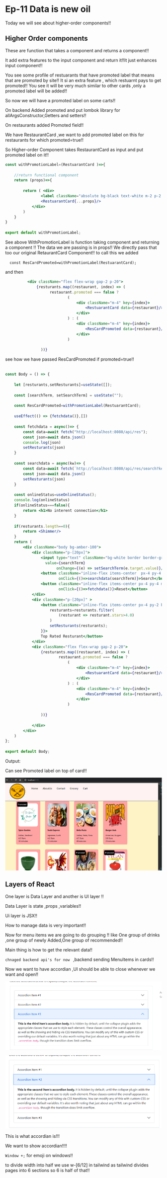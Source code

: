 # Ep-11 Data is new oil

Today we will see about higher-order components!!

## Higher Order components

These are function that takes a component and returns a component!!

It add extra features to the input component and return it!!It just enhances input component!!

You see some profile of restuarants that have promoted label that means that are promoted by site!! It si an extra feature ,
which restuarnt pays to get promoted!! You see it will be very much similar to other cards ,only a promoted label will be added!!


So now we will have a promoted label on some carts!!

On backend Added promoted and put lombok library for allArgsConstructor,Getters and setters!!

On restaurants added Promoted field!!

We have RestaurantCard ,we want to add promoted label on this for restaurants for which promoted=true!!

So Higher-order Component takes RestaurantCard as input and put promoted label on it!!


```jsx
const withPromotionLabel=(RestuarantCard )=>{

    //return functional component
    return (props)=>{

        return ( <div>
                <label className="absolute bg-black text-white m-2 p-2 rounded-lg">Promoted</label>
                <RestuarantCard{...props}/>
            </div>
        )
    }
}

export default withPromotionLabel;
```
See above WithPromotionLabel is function taking component and returning a component !!
The data we are passing is in props!! We directly pass that too our original RetaurantCard Component!! to call this we added 

`  const ResCardPromoted=withPromotionLabel(RestuarantCard);`

and then 

```jsx
          <div className="flex flex-wrap gap-2 p-20">
              {resturants.map((restaurant, index) => (
                    restaurant.promoted === false ?
                            (
                                <div className="m-4" key={index}>
                                    <RestuarantCard data={restaurant}/>
                                </div>
                            ) : (
                                <div className="m-4" key={index}>
                                    <ResCardPromoted data={restaurant}/>
                                </div>
                            )

                ))}
 ```               
see how we have passed ResCardPromoted if promoted=true!!


```jsx

const Body = () => {

    let [resturants,setResturants]=useState([]);

    const [searchTerm, setSearchTerm] = useState("");

    const ResCardPromoted=withPromotionLabel(RestuarantCard);

    useEffect(() => {fetchdata()},[])

    const fetchdata = async()=> {
        const data=await fetch("http://localhost:8080/api/res");
        const json=await data.json()
        console.log(json)
        setResturants(json)
    }

    const searchdata = async(kw)=> {
        const data=await fetch(`http://localhost:8080/api/res/search?keyword=${kw}`);
        const json=await data.json()
        setResturants(json)
    }

    const onlineStatus=useOnlineStatus();
    console.log(onlineStatus)
    if(onlineStatus===false){
        return <h1>No interent connection</h1>
    }

    if(resturants.length==0){
        return <Shimmer/>
    }
    return (
        <div className="body bg-amber-100">
            <div className="p-[20px]">
                <input type="text" className="bg-white border border-gray-400 rounded-md px-4 py-2 shadow-sm focus:outline-none focus:ring-2 focus:ring-blue-50 "     
                  value={searchTerm}
                       onChange={(e) => setSearchTerm(e.target.value)}/>
                <button className="inline-flex items-center  px-4 py-4 m-4 border border-transparent text-sm font-medium rounded-md shadow-sm text-white bg-blue-600 hover:bg-blue-700 focus:outline-none focus:ring-2 focus:ring-offset-2 focus:ring-blue-500"
                        onClick={()=>searchdata(searchTerm)}>Search</button>
                <button className="inline-flex items-center px-4 py-4 m-4 border border-transparent text-sm font-medium rounded-md shadow-sm text-white bg-blue-600 hover:bg-blue-700 focus:outline-none focus:ring-2 focus:ring-offset-2 focus:ring-blue-500"
                        onClick={()=>fetchdata()}>Reset</button>
            </div>
            <div className="p-[20px]" >
                <button className="inline-flex items-center px-4 py-2 border border-gray-300 text-sm font-medium rounded-md shadow-sm text-gray-700 bg-white hover:bg-gray-50 focus:outline-none focus:ring-2 focus:ring-offset-2 focus:ring-indigo-500 filter" onClick={() => {
                    resturants=resturants.filter(
                        (resturant => resturant.stars>4.0)
                    )
                    setResturants(resturants);
                }}>
                Top Rated Resturant</button>
            </div>
            <div className="flex flex-wrap gap-2 p-20">
                {resturants.map((restaurant, index) => (
                        restaurant.promoted === false ?
                            (
                                <div className="m-4" key={index}>
                                    <RestuarantCard data={restaurant}/>
                                </div>
                            ) : (
                                <div className="m-4" key={index}>
                                    <ResCardPromoted data={restaurant}/>
                                </div>
                            )

                ))}

            </div>
        </div>
    )
};

export default Body;
```
Output: 

Can see Promoted label on top of card!!

![alt text](image.png)

## Layers of React

One layer is Data Layer and another is UI layer !!

Data Layer is state ,props ,variables!! 

Ui layer is JSX!!

How to manage data is very important!!

Now for menu items we are going to do grouping !! like One group of drinks ,one group of newly Added,One group of recommended!!

Main thing is how to get the relevant data!!

`chnaged backend api's for now ` ,backend sending MenuItems in cards!!

Now we want to have accordian ,UI should be able to close whenever we want and open!!

![alt text](image-1.png)

![alt text](image-2.png)

This is what accordian is!!!

We want to show accordian!!!!

`Window +;` for emoji on windows!!

to divide width into half we use w-[6/12] in tailwind as tailwind divides pages into 6 sections so 6 is half of that!!